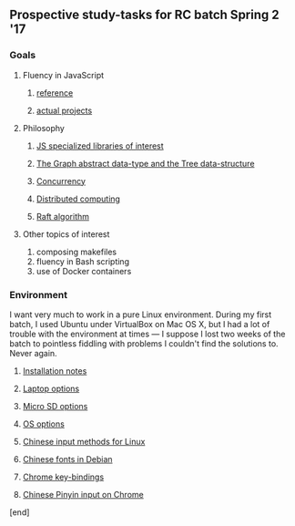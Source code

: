 ## Prospective study-tasks for RC batch Spring 2 '17

### Goals

 1. Fluency in JavaScript

    1. [reference](sections/fluency_in_js_reference.md)

    2. [actual projects](sections/fluency_in_js_projects.md)

 1. Philosophy
 
    1. [JS specialized libraries of interest](sections/js_libraries_of_interest.md)
    
    2. [The Graph abstract data-type and the Tree data-structure](sections/philosophy_graphs_trees.md)

    2. [Concurrency](sections/concurrency.md)

    2. [Distributed computing](sections/distributed_computing.md)

    2. [Raft algorithm](sections/raft_algorithm.md)

 1. Other topics of interest

    1. composing makefiles
    2. fluency in Bash scripting
    2. use of Docker containers

### Environment
 
I want very much to work in a pure Linux environment. During my first batch, I used Ubuntu under VirtualBox on Mac OS X, but I had a lot of trouble with the environment at times — I suppose I lost two weeks of the batch to pointless fiddling with problems I couldn't find the solutions to. Never again.

 1. [Installation notes](sections/snotes_chromebook_chroot_installation.md)
 
 1. [Laptop options](sections/laptop_options.md)
 
 1. [Micro SD options](sections/micro_sd_options.md)
    
 1. [OS options](sections/os_options.md)
 
 1. [Chinese input methods for Linux](sections/chinese_input_methods_linux.md)
 
 1. [Chinese fonts in Debian](sections/debian_fonts.md)

 1. [Chrome key-bindings](sections/chrome_key-bindings.md)

 1. [Chinese Pinyin input on Chrome](/sections/chinese_pinyin_input_on_chrome.md)
 
[end]
